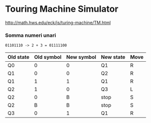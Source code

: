 # Touring Machine Simulator
http://math.hws.edu/eck/js/turing-machine/TM.html

### Somma numeri unari
~~~
01101110 -> 2 + 3 = 01111100
~~~

|Old state|Old symbol|New symbol|New state|Move|
|---|---|---|---|---|
|Q0|0|0|Q1|R|
|Q1|0|0|Q2|R|
|Q1|1|1|Q1|R|
|Q2|1|0|Q3|L|
|Q2|0|B|stop|S|
|Q2|B|B|stop|S|
|Q3|0|1|Q1|R|

